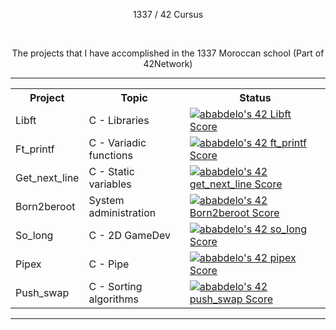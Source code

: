   <p align="center"> 1337 / 42 Cursus </p> <br>  <p align="center"> The projects that I have accomplished in the 1337 Moroccan school (Part of 42Network)</p>

---

<div align="center">

<table>
  <tr>
    <th>Project</th>
    <th>Topic</th>
    <th>Status</th>
  </tr>
  <tr>
    <td>Libft</td>
    <td>C - Libraries</td>
    <td><a href="https://github.com/JaeSeoKim/badge42"><img src="https://badge42.vercel.app/api/v2/cld5ucp2200160gma02j0hbej/project/2828670" alt="ababdelo's 42 Libft Score" 42 Libft Score" /></a></td>
  </tr>
  <tr>
    <td>Ft_printf</td>
    <td>C - Variadic functions</td>
    <td><a href="https://github.com/JaeSeoKim/badge42"><img src="https://badge42.vercel.app/api/v2/cld5ucp2200160gma02j0hbej/project/2872305" alt="ababdelo's 42 ft_printf Score" /></a></td>
  </tr>
  <tr>
    <td>Get_next_line</td>
    <td>C - Static variables</td>
    <td><a href="https://github.com/JaeSeoKim/badge42"><img src="https://badge42.vercel.app/api/v2/cld5ucp2200160gma02j0hbej/project/2896421" alt="ababdelo's 42 get_next_line Score" /></a></td>
  </tr>
  <tr>
    <td>Born2beroot</td>
    <td>System administration</td>
    <td><a href="https://github.com/JaeSeoKim/badge42"><img src="https://badge42.vercel.app/api/v2/cld5ucp2200160gma02j0hbej/project/2910367" alt="ababdelo's 42 Born2beroot Score" /></a></td>
  <tr>
    <td>So_long</td>
    <td>C - 2D GameDev</td>
    <td><a href="https://github.com/JaeSeoKim/badge42"><img src="https://badge42.vercel.app/api/v2/cld5ucp2200160gma02j0hbej/project/2991334" alt="ababdelo's 42 so_long Score" /></a></td>
  </tr>
  <tr>
    <td>Pipex </td>
    <td>C - Pipe </td>
    <td><a href="https://github.com/JaeSeoKim/badge42"><img src="https://badge42.vercel.app/api/v2/cld5ucp2200160gma02j0hbej/project/2991541" alt="ababdelo's 42 pipex Score" /></a></td>
  </tr>
  </tr>
  <tr>
    <td>Push_swap</td>
    <td>C - Sorting algorithms</td>
    <td><a href="https://github.com/JaeSeoKim/badge42"><img src="https://badge42.vercel.app/api/v2/cld5ucp2200160gma02j0hbej/project/3045316" alt="ababdelo's 42 push_swap Score" /></a></td>
  </tr>
</table>

---
